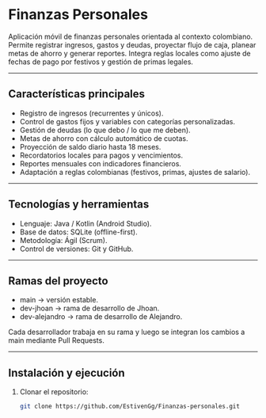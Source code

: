 # Finanzas Personales

Aplicación móvil de finanzas personales orientada al contexto colombiano. Permite registrar ingresos, gastos y deudas, proyectar flujo de caja, planear metas de ahorro y generar reportes. Integra reglas locales como ajuste de fechas de pago por festivos y gestión de primas legales.  

---

## Características principales
- Registro de ingresos (recurrentes y únicos).
- Control de gastos fijos y variables con categorías personalizadas.
- Gestión de deudas (lo que debo / lo que me deben).
- Metas de ahorro con cálculo automático de cuotas.
- Proyección de saldo diario hasta 18 meses.
- Recordatorios locales para pagos y vencimientos.
- Reportes mensuales con indicadores financieros.
- Adaptación a reglas colombianas (festivos, primas, ajustes de salario).

---

## Tecnologías y herramientas
- Lenguaje: Java / Kotlin (Android Studio).
- Base de datos: SQLite (offline-first).
- Metodología: Ágil (Scrum).
- Control de versiones: Git y GitHub.

---

## Ramas del proyecto
- main → versión estable.  
- dev-jhoan → rama de desarrollo de Jhoan.  
- dev-alejandro → rama de desarrollo de Alejandro.  

Cada desarrollador trabaja en su rama y luego se integran los cambios a main mediante Pull Requests.

---

## Instalación y ejecución
1. Clonar el repositorio:
   ```bash
   git clone https://github.com/EstivenGg/Finanzas-personales.git
